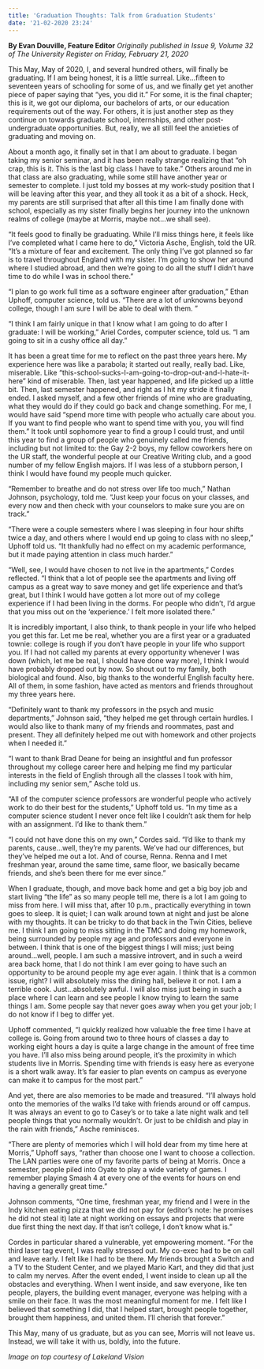 ```yaml
---
title: 'Graduation Thoughts: Talk from Graduation Students'
date: '21-02-2020 23:24'
---
```


**By Evan Douville, Feature Editor** _Originally published in Issue 9, Volume 32 of The University Register on Friday, February 21, 2020_

This May, May of 2020, I, and several hundred others, will finally be graduating. If I am being honest, it is a little surreal. Like...fifteen to seventeen years of schooling for some of us, and we finally get yet another piece of paper saying that “yes, you did it.” For some, it is the final chapter; this is it, we got our diploma, our bachelors of arts, or our education requirements out of the way. For others, it is just another step as they continue on towards graduate school, internships, and other post-undergraduate opportunities. But, really, we all still feel the anxieties of graduating and moving on.

About a month ago, it finally set in that I am about to graduate. I began taking my senior seminar, and it has been really strange realizing that “oh crap, this is it. This is the last big class I have to take.” Others around me in that class are also graduating, while some still have another year or semester to complete. I just told my bosses at my work-study position that I will be leaving after this year, and they all took it as a bit of a shock. Heck, my parents are still surprised that after all this time I am finally done with school, especially as my sister finally begins her journey into the unknown realms of college (maybe at Morris, maybe not...we shall see).

“It feels good to finally be graduating. While I’ll miss things here, it feels like I’ve completed what I came here to do,” Victoria Asche, English, told the UR. “It’s a mixture of fear and excitement. The only thing I’ve got planned so far is to travel throughout England with my sister. I’m going to show her around where I studied abroad, and then we’re going to do all the stuff I didn’t have time to do while I was in school there.”

“I plan to go work full time as a software engineer after graduation,” Ethan Uphoff, computer science, told us. “There are a lot of unknowns beyond college, though I am sure I will be able to deal with them. ”

“I think I am fairly unique in that I know what I am going to do after I graduate: I will be working,” Ariel Cordes, computer science, told us. “I am going to sit in a cushy office all day.”

It has been a great time for me to reflect on the past three years here. My experience here was like a parabola; it started out really, really bad. Like, miserable. Like “this-school-sucks-I-am-going-to-drop-out-and-I-hate-it-here” kind of miserable. Then, last year happened, and life picked up a little bit. Then, last semester happened, and right as I hit my stride it finally ended. I asked myself, and a few other friends of mine who are graduating, what they would do if they could go back and change something. For me, I would have said “spend more time with people who actually care about you. If you want to find people who want to spend time with you, you will find them.” It took until sophomore year to find a group I could trust, and until this year to find a group of people who genuinely called me friends, including but not limited to: the Gay 2-2 boys, my fellow coworkers here on the UR staff, the wonderful people at our Creative Writing club, and a good number of my fellow English majors. If I was less of a stubborn person, I think I would have found my people much quicker.

“Remember to breathe and do not stress over life too much,” Nathan Johnson, psychology, told me. “Just keep your focus on your classes, and every now and then check with your counselors to make sure you are on track.”

“There were a couple semesters where I was sleeping in four hour shifts twice a day, and others where I would end up going to class with no sleep,” Uphoff told us. “It thankfully had no effect on my academic performance, but it made paying attention in class much harder.”

“Well, see, I would have chosen to not live in the apartments,” Cordes reflected. “I think that a lot of people see the apartments and living off campus as a great way to save money and get life experience and that’s great, but I think I would have gotten a lot more out of my college experience if I had been living in the dorms. For people who didn’t, I’d argue that you miss out on the ‘experience.’ I felt more isolated there.”

It is incredibly important, I also think, to thank people in your life who helped you get this far. Let me be real, whether you are a first year or a graduated townie: college is rough if you don’t have people in your life who support you. If I had not called my parents at every opportunity whenever I was down (which, let me be real, I should have done way more), I think I would have probably dropped out by now. So shout out to my family, both biological and found. Also, big thanks to the wonderful English faculty here. All of them, in some fashion, have acted as mentors and friends throughout my three years here.

“Definitely want to thank my professors in the psych and music departments,” Johnson said, “they helped me get through certain hurdles. I would also like to thank many of my friends and roommates, past and present. They all definitely helped me out with homework and other projects when I needed it.”

“I want to thank Brad Deane for being an insightful and fun professor throughout my college career here and helping me find my particular interests in the field of English through all the classes I took with him, including my senior sem,” Asche told us.

“All of the computer science professors are wonderful people who actively work to do their best for the students,” Uphoff told us. “In my time as a computer science student I never once felt like I couldn’t ask them for help with an assignment. I’d like to thank them.”

“I could not have done this on my own,” Cordes said. “I’d like to thank my parents, cause...well, they’re my parents. We’ve had our differences, but they’ve helped me out a lot. And of course, Renna. Renna and I met freshman year, around the same time, same floor, we basically became friends, and she’s been there for me ever since.”

When I graduate, though, and move back home and get a big boy job and start living “the life” as so many people tell me, there is a lot I am going to miss from here. I will miss that, after 10 p.m., practically everything in town goes to sleep. It is quiet; I can walk around town at night and just be alone with my thoughts. It can be tricky to do that back in the Twin Cities, believe me. I think I am going to miss sitting in the TMC and doing my homework, being surrounded by people my age and professors and everyone in between. I think that is one of the biggest things I will miss; just being around...well, people. I am such a massive introvert, and in such a weird area back home, that I do not think I am ever going to have such an opportunity to be around people my age ever again. I think that is a common issue, right? I will absolutely miss the dining hall, believe it or not. I am a terrible cook. Just...absolutely awful. I will also miss just being in such a place where I can learn and see people I know trying to learn the same things I am. Some people say that never goes away when you get your job; I do not know if I beg to differ yet. 

Uphoff commented, “I quickly realized how valuable the free time I have at college is. Going from around two to three hours of classes a day to working eight hours a day is quite a large change in the amount of free time you have. I’ll also miss being around people, it’s the proximity in which students live in Morris. Spending time with friends is easy here as everyone is a short walk away. It’s far easier to plan events on campus as everyone can make it to campus for the most part.”

And yet, there are also memories to be made and treasured. “I’ll always hold onto the memories of the walks I’d take with friends around or off campus. It was always an event to go to Casey’s or to take a late night walk and tell people things that you normally wouldn’t. Or just to be childish and play in the rain with friends,” Asche reminisces.

“There are plenty of memories which I will hold dear from my time here at Morris,” Uphoff says, “rather than choose one I want to choose a collection. The LAN parties were one of my favorite parts of being at Morris. Once a semester, people piled into Oyate to play a wide variety of games. I remember playing Smash 4 at every one of the events for hours on end having a generally great time.”

Johnson comments, “One time, freshman year, my friend and I were in the Indy kitchen eating pizza that we did not pay for (editor’s note: he promises he did not steal it) late at night working on essays and projects that were due first thing the next day. If that isn’t college, I don’t know what is.”

Cordes in particular shared a vulnerable, yet empowering moment. “For the third laser tag event, I was really stressed out. My co-exec had to be on call and leave early. I felt like I had to be there. My friends brought a Switch and a TV to the Student Center, and we played Mario Kart, and they did that just to calm my nerves. After the event ended, I went inside to clean up all the obstacles and everything. When I went inside, and saw everyone, like ten people, players, the building event manager, everyone was helping with a smile on their face. It was the most meaningful moment for me. I felt like I believed that something I did, that I helped start, brought people together, brought them happiness, and united them. I’ll cherish that forever.”

This May, many of us graduate, but as you can see, Morris will not leave us. Instead, we will take it with us, boldly, into the future.

_Image on top courtesy of Lakeland Vision_